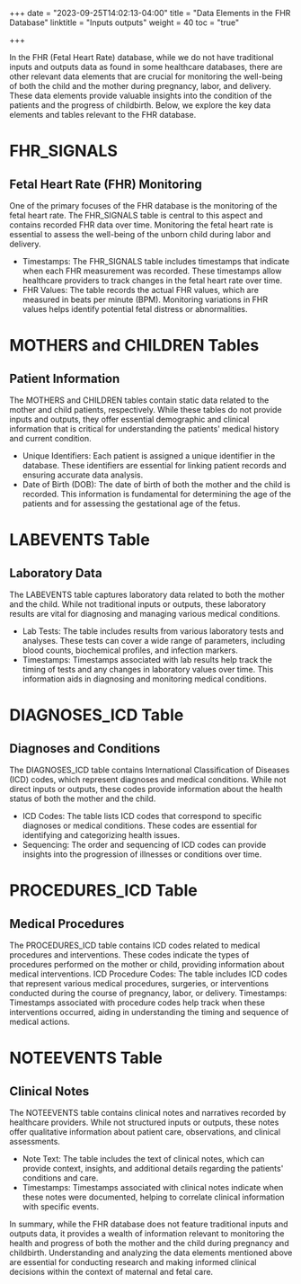 +++
date = "2023-09-25T14:02:13-04:00"
title = "Data Elements in the FHR Database"
linktitle = "Inputs outputs"
weight = 40
toc = "true"

+++

In the FHR (Fetal Heart Rate) database, while we do not have traditional inputs and outputs data as found in some healthcare databases, there are other relevant data elements that are crucial for monitoring the well-being of both the child and the mother during pregnancy, labor, and delivery. These data elements provide valuable insights into the condition of the patients and the progress of childbirth. Below, we explore the key data elements and tables relevant to the FHR database.

# FHR_SIGNALS
## Fetal Heart Rate (FHR) Monitoring
One of the primary focuses of the FHR database is the monitoring of the fetal heart rate. The FHR_SIGNALS table is central to this aspect and contains recorded FHR data over time. Monitoring the fetal heart rate is essential to assess the well-being of the unborn child during labor and delivery.

* Timestamps: The FHR_SIGNALS table includes timestamps that indicate when each FHR measurement was recorded. These timestamps allow healthcare providers to track changes in the fetal heart rate over time.
* FHR Values: The table records the actual FHR values, which are measured in beats per minute (BPM). Monitoring variations in FHR values helps identify potential fetal distress or abnormalities.

# MOTHERS and CHILDREN Tables

## Patient Information

The MOTHERS and CHILDREN tables contain static data related to the mother and child patients, respectively. While these tables do not provide inputs and outputs, they offer essential demographic and clinical information that is critical for understanding the patients' medical history and current condition.

* Unique Identifiers: Each patient is assigned a unique identifier in the database. These identifiers are essential for linking patient records and ensuring accurate data analysis.
* Date of Birth (DOB): The date of birth of both the mother and the child is recorded. This information is fundamental for determining the age of the patients and for assessing the gestational age of the fetus.

# LABEVENTS Table

## Laboratory Data
The LABEVENTS table captures laboratory data related to both the mother and the child. While not traditional inputs or outputs, these laboratory results are vital for diagnosing and managing various medical conditions.

* Lab Tests: The table includes results from various laboratory tests and analyses. These tests can cover a wide range of parameters, including blood counts, biochemical profiles, and infection markers.
* Timestamps: Timestamps associated with lab results help track the timing of tests and any changes in laboratory values over time. This information aids in diagnosing and monitoring medical conditions.

# DIAGNOSES_ICD Table

## Diagnoses and Conditions

The DIAGNOSES_ICD table contains International Classification of Diseases (ICD) codes, which represent diagnoses and medical conditions. While not direct inputs or outputs, these codes provide information about the health status of both the mother and the child.

* ICD Codes: The table lists ICD codes that correspond to specific diagnoses or medical conditions. These codes are essential for identifying and categorizing health issues.
* Sequencing: The order and sequencing of ICD codes can provide insights into the progression of illnesses or conditions over time.

# PROCEDURES_ICD Table
## Medical Procedures
The PROCEDURES_ICD table contains ICD codes related to medical procedures and interventions. These codes indicate the types of procedures performed on the mother or child, providing information about medical interventions.
ICD Procedure Codes: The table includes ICD codes that represent various medical procedures, surgeries, or interventions conducted during the course of pregnancy, labor, or delivery.
Timestamps: Timestamps associated with procedure codes help track when these interventions occurred, aiding in understanding the timing and sequence of medical actions.

# NOTEEVENTS Table

## Clinical Notes

The NOTEEVENTS table contains clinical notes and narratives recorded by healthcare providers. While not structured inputs or outputs, these notes offer qualitative information about patient care, observations, and clinical assessments.

* Note Text: The table includes the text of clinical notes, which can provide context, insights, and additional details regarding the patients' conditions and care.
* Timestamps: Timestamps associated with clinical notes indicate when these notes were documented, helping to correlate clinical information with specific events.

In summary, while the FHR database does not feature traditional inputs and outputs data, it provides a wealth of information relevant to monitoring the health and progress of both the mother and the child during pregnancy and childbirth. Understanding and analyzing the data elements mentioned above are essential for conducting research and making informed clinical decisions within the context of maternal and fetal care.
